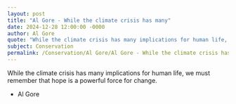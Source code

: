 ```yaml
---
layout: post
title: "Al Gore - While the climate crisis has many"
date: 2024-12-28 12:00:00 -0000
author: Al Gore
quote: "While the climate crisis has many implications for human life, we must remember that hope is a powerful force for change."
subject: Conservation
permalink: /Conservation/Al Gore/Al Gore - While the climate crisis has many
---
```


While the climate crisis has many implications for human life, we must remember that hope is a powerful force for change.

- Al Gore
